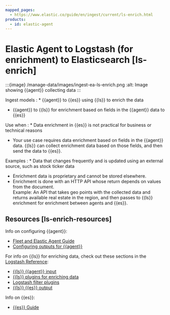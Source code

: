 ```yaml
---
mapped_pages:
  - https://www.elastic.co/guide/en/ingest/current/ls-enrich.html
products:
  - id: elastic-agent
---
```


# Elastic Agent to Logstash (for enrichment) to Elasticsearch [ls-enrich]

:::{image} /manage-data/images/ingest-ea-ls-enrich.png
:alt: Image showing {{agent}} collecting data
:::

Ingest models
:   * {{agent}} to {{es}} using {{ls}} to enrich the data
* {{agent}} to {{ls}} for enrichment based on fields in the {{agent}} data to {{es}}


Use when
:   * Data enrichment in {{es}} is not practical for business or technical reasons
* Your use case requires data enrichment based on fields in the {{agent}} data. {{ls}} can collect enrichment data based on those fields, and then send the data to {{es}}.


Examples
:   * Data that changes frequently and is updated using an external source, such as stock ticker data
* Enrichment data is proprietary and cannot be stored elsewhere.
* Enrichment is done with an HTTP API whose return depends on values from the document.<br> Example: An API that takes geo points with the collected data and returns available real estate in the region, and then passes to {{ls}} enrichment for enrichment between agents and {{es}}.



## Resources [ls-enrich-resources]

Info on configuring {{agent}}:

* [Fleet and Elastic Agent Guide](/reference/fleet/index.md)
* [Configuring outputs for {{agent}}](/reference/fleet/elastic-agent-output-configuration.md)

For info on {{ls}} for enriching data, check out these sections in the [Logstash Reference](logstash://reference/index.md):

* [{{ls}} {{agent}} input](logstash-docs-md://lsr/plugins-inputs-elastic_agent.md)
* [{{ls}} plugins for enriching data](logstash://reference/lookup-enrichment.md)
* [Logstash filter plugins](logstash-docs-md://lsr/filter-plugins.md)
* [{{ls}} {{es}} output](logstash-docs-md://lsr/plugins-outputs-elasticsearch.md)

Info on {{es}}:

* [{{es}} Guide](elasticsearch://reference/index.md)

